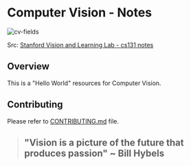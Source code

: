 # Computer Vision - Notes

![cv-fields](https://github.com/StanfordVL/cs131_notes/blob/master/lecture01/fields.png?raw=true)

Src: [Stanford Vision and Learning Lab - cs131 notes](https://github.com/StanfordVL/cs131_notes/tree/master)
## Overview

This is a "Hello World" resources for Computer Vision.


## Contributing

Please refer to [CONTRIBUTING.md](..\CONTRIBUTING.md) file.


> ## "Vision is a picture of the future that produces passion" ~ Bill Hybels


